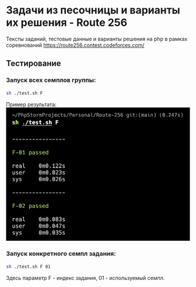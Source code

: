# Задачи из песочницы и варианты их решения - Route 256

Тексты заданий, тестовые данные и варианты решения на php в рамках соревнований https://route256.contest.codeforces.com/

## Тестирование
### Запуск всех семплов группы:
```bash
sh ./test.sh F
```
Пример результата:
![Пример результата](var/img/tests-output.png)

### Запуск конкретного семпл задания:
```bash
sh ./test.sh F 01
```
Здесь параметр F - индекс задания, 01 - используемый семпл.
